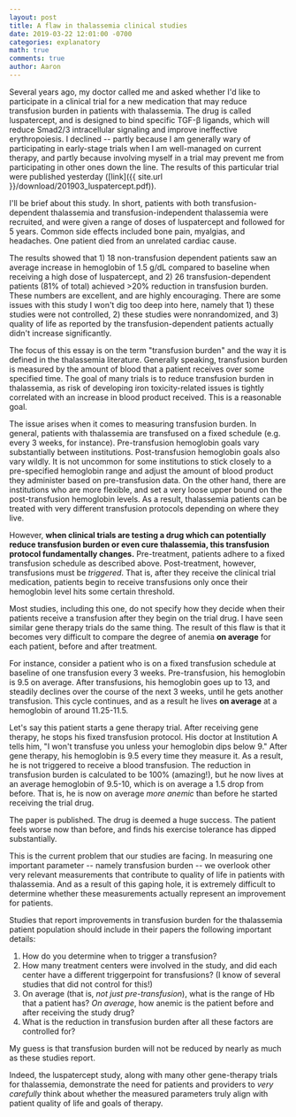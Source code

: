 ```yaml
---
layout: post
title: A flaw in thalassemia clinical studies
date: 2019-03-22 12:01:00 -0700
categories: explanatory 
math: true
comments: true
author: Aaron
---
```



Several years ago, my doctor called me and asked whether I'd like to participate in a clinical trial for a new medication that may reduce transfusion burden in patients with thalassemia. The drug is called luspatercept, and is designed to bind specific TGF-β ligands, which will reduce Smad2/3 intracellular signaling and improve ineffective erythropoiesis. I declined -- partly because I am generally wary of participating in early-stage trials when I am well-managed on current therapy, and partly because involving myself in a trial may prevent me from participating in other ones down the line. The results of this particular trial were published yesterday ([link]({{ site.url }}/download/201903_luspatercept.pdf)).  

I'll be brief about this study. In short, patients with both transfusion-dependent thalassemia and transfusion-independent thalassemia were recruited, and were given a range of doses of luspatercept and followed for 5 years. Common side effects included bone pain, myalgias, and headaches. One patient died from an unrelated cardiac cause.  

The results showed that 1) 18 non-transfusion dependent patients saw an average increase in hemoglobin of 1.5 g/dL compared to baseline when receiving a high dose of luspatercept, and 2) 26 transfusion-dependent patients (81% of total) achieved >20% reduction in transfusion burden. These numbers are excellent, and are highly encouraging. There are some issues with this study I won't dig too deep into here, namely that 1) these studies were not controlled, 2) these studies were nonrandomized, and 3) quality of life as reported by the transfusion-dependent patients actually didn't increase significantly.  

The focus of this essay is on the term "transfusion burden" and the way it is defined in the thalassemia literature. Generally speaking, transfusion burden is measured by the amount of blood that a patient receives over some specified time. The goal of many trials is to reduce transfusion burden in thalassemia, as risk of developing iron toxicity-related issues is tightly correlated with an increase in blood product received. This is a reasonable goal.  

The issue arises when it comes to measuring transfusion burden. In general, patients with thalassemia are transfused on a fixed schedule (e.g. every 3 weeks, for instance). Pre-transfusion hemoglobin goals vary substantially between institutions. Post-transfusion hemoglobin goals also vary wildly. It is not uncommon for some institutions to stick closely to a pre-specified hemoglobin range and adjust the amount of blood product they administer based on pre-transfusion data. On the other hand, there are institutions who are more flexible, and set a very loose upper bound on the post-transfusion hemoglobin levels. As a result, thalassemia patients can be treated with very different transfusion protocols depending on where they live.  

However, **when clinical trials are testing a drug which can potentially reduce transfusion burden or even cure thalassemia, this transfusion protocol fundamentally changes.** Pre-treatment, patients adhere to a fixed transfusion schedule as described above. Post-treatment, however, transfusions must be *triggered*. That is, after they receive the clinical trial medication, patients begin to receive transfusions only once their hemoglobin level hits some certain threshold.  

Most studies, including this one, do not specify how they decide when their patients receive a transfusion after they begin on the trial drug. I have seen similar gene therapy trials do the same thing. The result of this flaw is that it becomes very difficult to compare the degree of anemia **on average** for each patient, before and after treatment.  

For instance, consider a patient who is on a fixed transfusion schedule at baseline of one transfusion every 3 weeks. Pre-transfusion, his hemoglobin is 9.5 on average. After transfusions, his hemoglobin goes up to 13, and steadily declines over the course of the next 3 weeks, until he gets another transfusion. This cycle continues, and as a result he lives **on average** at a hemoglobin of around 11.25-11.5.  

Let's say this patient starts a gene therapy trial. After receiving gene therapy, he stops his fixed transfusion protocol. His doctor at Institution A tells him, "I won't transfuse you unless your hemoglobin dips below 9." After gene therapy, his hemoglobin is 9.5 every time they measure it. As a result, he is not triggered to receive a blood transfusion. The reduction in transfusion burden is calculated to be 100% (amazing!), but he now lives at an average hemoglobin of 9.5-10, which is on average a 1.5 drop from before. That is, he is now on average *more anemic* than before he started receiving the trial drug.  

The paper is published. The drug is deemed a huge success. The patient feels worse now than before, and finds his exercise tolerance has dipped substantially.  

This is the current problem that our studies are facing. In measuring one important parameter -- namely transfusion burden -- we overlook other very relevant measurements that contribute to quality of life in patients with thalassemia. And as a result of this gaping hole, it is extremely difficult to determine whether these measurements actually represent an improvement for patients.  

Studies that report improvements in transfusion burden for the thalassemia patient population should include in their papers the following important details:  

1. How do you determine when to trigger a transfusion?  
2. How many treatment centers were involved in the study, and did each center have a different triggerpoint for transfusions? (I know of several studies that did not control for this!)
3. On average (that is, *not just pre-transfusion*), what is the range of Hb that a patient has? *On average*, how anemic is the patient before and after receiving the study drug?  
4. What is the reduction in transfusion burden after all these factors are controlled for?  

My guess is that transfusion burden will not be reduced by nearly as much as these studies report.  

Indeed, the luspatercept study, along with many other gene-therapy trials for thalassemia, demonstrate the need for patients and providers to *very carefully* think about whether the measured parameters truly align with patient quality of life and goals of therapy.
